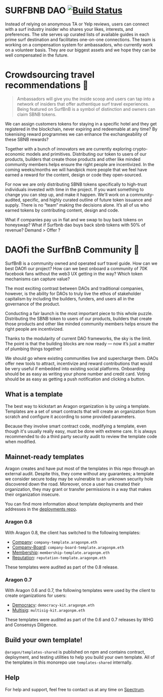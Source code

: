 # SURFBNB DAO [![Build Status](https://travis-ci.org/aragon/dao-templates.svg?branch=master)](https://travis-ci.org/aragon/dao-templates)

Instead of relying on anonymous TA or Yelp reviews, users can connect with a surf industry insider who shares your likes, interests, and preferences. The site serves up curated lists of available guides in each prime surf destination and facilitates one-on-one connections. The team is working on a compensation system for ambassadors, who currently work on a volunteer basis. They are our biggest assets and we hope they can be well compensated in the future.

# Crowdsourcing travel recommendations 🧭

> Ambassadors will give you the inside scoop and users can tap into a network of insiders that offer authentique surf travel experiences. Being featured on SurfBnB is a symbol of distinction and owners can claim SBNB tokens.

We can assign customers tokens for staying in a specific hotel and they get registered in the blockchain, never expiring and redeemable at any time? By tokenising reward programmes we can enhance the exchangeability of these SBNB rewards?

Together with a bunch of innovators we are currently exploring crypto-economic models and primitives. Distributing our token to users of our products, builders that create those products and other like minded community members helps ensure the right people are incentivized. In the coming weeks/months we will handpick more people that we feel have earned a reward for the content, design or code they open-sourced.

For now we are only distributing SBNB tokens specifically to high-trust individuals invested with time in the project. If you want something to change you can step up, and make it happen. We'll work on a community-audited, specific, and highly curated outline of future token issuance and supply. There is no “team” making the decisions alone. It’s all of us who earned tokens by contributing content, design and code.

What if companies pay us in fiat and we swap to buy back tokens on honeyswap? What if Surfbnb dao buys back sbnb tokens with 50% of revenue? Demand > Offer ?

# DAOfi the SurfBnB Community 💭

SurfBnB is a community owned and operated surf travel guide. How can we best DAOfi our project? How can we best onboard a community of 70K facebook fans without the web3 UX getting in the way? Which token mechanisms can capture value?

The most exciting contrast between DAOs and traditional companies, however, is the ability for DAOs to truly live the ethos of stakeholder capitalism by including the builders, funders, and users all in the governance of the product.

Conducting a fair launch is the most important piece to this whole puzzle. Distributing the SBNB token to users of our products, builders that create those products and other like minded community members helps ensure the right people are incentivized.

Thanks to the modularity of current DAO frameworks, the sky is the limit. The point is that the building blocks are now ready — now it’s just a matter of plumbing things together!

We should go where existing communities live and supercharge them. DAOs offer new tools to attract, incentivize and reward contributions that would be very useful if embedded into existing social platforms. Onboarding should be as easy as writing your phone number and credit card. Voting should be as easy as getting a push notification and clicking a button.

## What is a template

The best way to kickstart an Aragon organization is by using a template. Templates are a set of smart contracts that will create an organization from scratch and configure it according to some provided parameters.

Because they involve smart contract code, modifying a template, even though it's usually really easy, must be done with extreme care. It is always recommended to do a third party security audit to review the template code when modified.

## Mainnet-ready templates

Aragon creates and have put most of the templates in this repo through an external audit. Despite this, they come without any guarantees; a template we consider secure today may be vulnerable to an unknown security hole discovered down the road. Moreover, once a user has created their organization, they may grant or transfer permissions in a way that makes their organization insecure.

You can find more information about template deployments and their addresses in the [deployments repo](https://github.com/aragon/deployments/tree/master/environments/mainnet).

### Aragon 0.8

With Aragon 0.8, the client has switched to the following templates:

- [Company](https://github.com/aragon/dao-templates/tree/master/templates/company): `company-template.aragonpm.eth`
- [Company-Board](https://github.com/aragon/dao-templates/tree/master/templates/company-board): `company-board-template.aragonpm.eth`
- [Membership](https://github.com/aragon/dao-templates/tree/master/templates/membership): `membership-template.aragonpm.eth`
- [Reputation](https://github.com/aragon/dao-templates/tree/master/templates/reputation): `reputation-template.aragonpm.eth`

These templates were audited as part of the 0.8 release.

### Aragon 0.7

With Aragon 0.6 and 0.7, the following templates were used by the client to create organizations for users:

- [Democracy](https://github.com/aragon/dao-templates/tree/aragon-v0.7/kits/democracy): `democracy-kit.aragonpm.eth`
- [Multisig](https://github.com/aragon/dao-templates/tree/aragon-v0.7/kits/multisig): `multisig-kit.aragonpm.eth`

These templates were audited as part of the 0.6 and 0.7 releases by WHG and Consensys Diligence.

## Build your own template!

`@aragon/templates-shared` is published on npm and contains contract, deployment, and testing utilities to help you build your own template. All of the templates in this monorepo use `templates-shared` internally.

## Help

For help and support, feel free to contact us at any time on [Spectrum](https://spectrum.chat/aragon/app-development).
